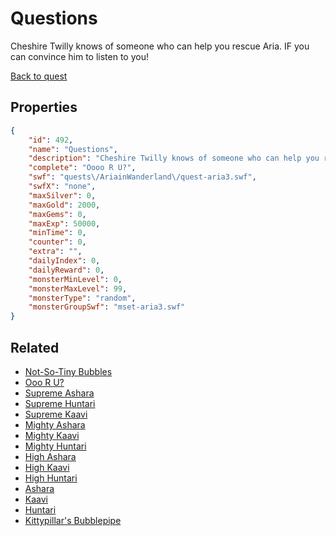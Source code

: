 # Questions

Cheshire Twilly knows of someone who can help you rescue Aria. IF you can convince him to listen to you!

[Back to quest](../quests.md)

## Properties

```json
{
    "id": 492,
    "name": "Questions",
    "description": "Cheshire Twilly knows of someone who can help you rescue Aria. IF you can convince him to listen to you!",
    "complete": "Oooo R U?",
    "swf": "quests\/AriainWanderland\/quest-aria3.swf",
    "swfX": "none",
    "maxSilver": 0,
    "maxGold": 2000,
    "maxGems": 0,
    "maxExp": 50000,
    "minTime": 0,
    "counter": 0,
    "extra": "",
    "dailyIndex": 0,
    "dailyReward": 0,
    "monsterMinLevel": 0,
    "monsterMaxLevel": 99,
    "monsterType": "random",
    "monsterGroupSwf": "mset-aria3.swf"
}
```

## Related

- [Not-So-Tiny Bubbles](../items/2873-not-so-tiny-bubbles.md)
- [Ooo R U?](../items/2874-ooo-r-u.md)
- [Supreme Ashara](../items/2875-supreme-ashara.md)
- [Supreme Huntari](../items/2876-supreme-huntari.md)
- [Supreme Kaavi](../items/2877-supreme-kaavi.md)
- [Mighty Ashara](../items/2878-mighty-ashara.md)
- [Mighty Kaavi](../items/2879-mighty-kaavi.md)
- [Mighty Huntari](../items/2880-mighty-huntari.md)
- [High Ashara](../items/2881-high-ashara.md)
- [High Kaavi](../items/2882-high-kaavi.md)
- [High Huntari](../items/2883-high-huntari.md)
- [Ashara](../items/2884-ashara.md)
- [Kaavi](../items/2885-kaavi.md)
- [Huntari](../items/2886-huntari.md)
- [Kittypillar's Bubblepipe](../items/2887-kittypillar-s-bubblepipe.md)

